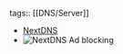 tags:: [[DNS/Server]]

- [NextDNS](https://nextdns.io/)
- ![NextDNS Ad blocking](https://nextdns.io/_next/static/media/companies.d3c9e061faa18cbdbd9d49975cef083c.png)
